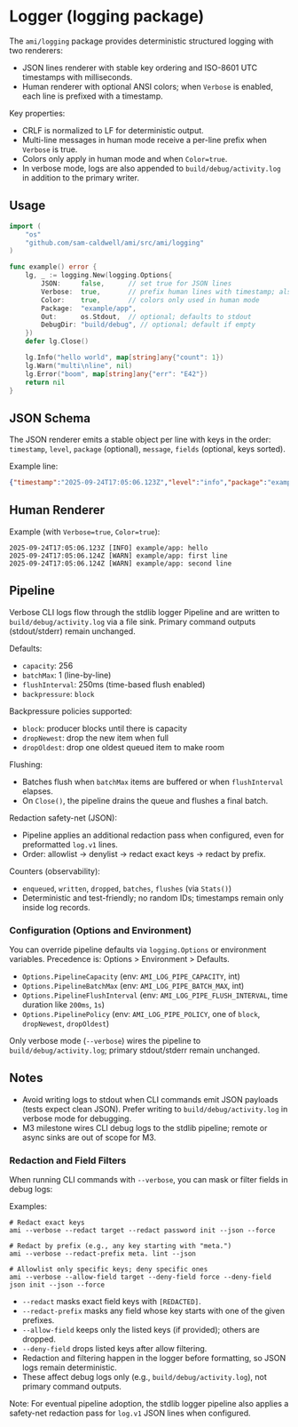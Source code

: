 # Logger (logging package)

The `ami/logging` package provides deterministic structured logging with two renderers:

- JSON lines renderer with stable key ordering and ISO-8601 UTC timestamps with milliseconds.
- Human renderer with optional ANSI colors; when `Verbose` is enabled, each line is prefixed with a timestamp.

Key properties:
- CRLF is normalized to LF for deterministic output.
- Multi-line messages in human mode receive a per-line prefix when `Verbose` is true.
- Colors only apply in human mode and when `Color=true`.
- In verbose mode, logs are also appended to `build/debug/activity.log` in addition to the primary writer.

## Usage

```go
import (
    "os"
    "github.com/sam-caldwell/ami/src/ami/logging"
)

func example() error {
    lg, _ := logging.New(logging.Options{
        JSON:     false,      // set true for JSON lines
        Verbose:  true,       // prefix human lines with timestamp; also write build/debug/activity.log
        Color:    true,       // colors only used in human mode
        Package:  "example/app",
        Out:      os.Stdout,  // optional; defaults to stdout
        DebugDir: "build/debug", // optional; default if empty
    })
    defer lg.Close()

    lg.Info("hello world", map[string]any{"count": 1})
    lg.Warn("multi\nline", nil)
    lg.Error("boom", map[string]any{"err": "E42"})
    return nil
}
```

## JSON Schema

The JSON renderer emits a stable object per line with keys in the order:
`timestamp`, `level`, `package` (optional), `message`, `fields` (optional, keys sorted).

Example line:

```json
{"timestamp":"2025-09-24T17:05:06.123Z","level":"info","package":"example/app","message":"hello","fields":{"a":1}}
```

## Human Renderer

Example (with `Verbose=true`, `Color=true`):

```text
2025-09-24T17:05:06.123Z [INFO] example/app: hello
2025-09-24T17:05:06.124Z [WARN] example/app: first line
2025-09-24T17:05:06.124Z [WARN] example/app: second line
```

## Pipeline

Verbose CLI logs flow through the stdlib logger Pipeline and are written to `build/debug/activity.log` via a file sink. Primary command outputs (stdout/stderr) remain unchanged.

Defaults:
- `capacity`: 256
- `batchMax`: 1 (line-by-line)
- `flushInterval`: 250ms (time-based flush enabled)
- `backpressure`: `block`

Backpressure policies supported:
- `block`: producer blocks until there is capacity
- `dropNewest`: drop the new item when full
- `dropOldest`: drop one oldest queued item to make room

Flushing:
- Batches flush when `batchMax` items are buffered or when `flushInterval` elapses.
- On `Close()`, the pipeline drains the queue and flushes a final batch.

Redaction safety-net (JSON):
- Pipeline applies an additional redaction pass when configured, even for preformatted `log.v1` lines.
- Order: allowlist → denylist → redact exact keys → redact by prefix.

Counters (observability):
- `enqueued`, `written`, `dropped`, `batches`, `flushes` (via `Stats()`)
- Deterministic and test-friendly; no random IDs; timestamps remain only inside log records.

### Configuration (Options and Environment)

You can override pipeline defaults via `logging.Options` or environment variables. Precedence is: Options > Environment > Defaults.

- `Options.PipelineCapacity` (env: `AMI_LOG_PIPE_CAPACITY`, int)
- `Options.PipelineBatchMax` (env: `AMI_LOG_PIPE_BATCH_MAX`, int)
- `Options.PipelineFlushInterval` (env: `AMI_LOG_PIPE_FLUSH_INTERVAL`, time duration like `200ms`, `1s`)
- `Options.PipelinePolicy` (env: `AMI_LOG_PIPE_POLICY`, one of `block`, `dropNewest`, `dropOldest`)

Only verbose mode (`--verbose`) wires the pipeline to `build/debug/activity.log`; primary stdout/stderr remain unchanged.

## Notes
- Avoid writing logs to stdout when CLI commands emit JSON payloads (tests expect clean JSON). Prefer writing to `build/debug/activity.log` in verbose mode for debugging.
- M3 milestone wires CLI debug logs to the stdlib pipeline; remote or async sinks are out of scope for M3.

### Redaction and Field Filters

When running CLI commands with `--verbose`, you can mask or filter fields in debug logs:

Examples:

```
# Redact exact keys
ami --verbose --redact target --redact password init --json --force

# Redact by prefix (e.g., any key starting with "meta.")
ami --verbose --redact-prefix meta. lint --json

# Allowlist only specific keys; deny specific ones
ami --verbose --allow-field target --deny-field force --deny-field json init --json --force
```

- `--redact` masks exact field keys with `[REDACTED]`.
- `--redact-prefix` masks any field whose key starts with one of the given prefixes.
- `--allow-field` keeps only the listed keys (if provided); others are dropped.
- `--deny-field` drops listed keys after allow filtering.
- Redaction and filtering happen in the logger before formatting, so JSON logs remain deterministic.
- These affect debug logs only (e.g., `build/debug/activity.log`), not primary command outputs.

Note: For eventual pipeline adoption, the stdlib logger pipeline also applies a safety-net redaction pass for `log.v1` JSON lines when configured.
